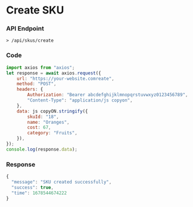 # Create SKU

### API Endpoint

```
> /api/skus/create
```

### Code

```js copy
import axios from "axios";
let response = await axios.request({
    url: "https://your-website.comreate",
    method: "POST",
    headers: {
        Authorization: "Bearer abcdefghijklmnopqrstuvwxyz0123456789",
        "Content-Type": "application/js copyon",
    },
    data: js copyON.stringify({
        skuId: "18",
        name: "Oranges",
        cost: 67,
        category: "Fruits",
    }),
});
console.log(response.data);
```

### Response

```js copy
{
  "message": "SKU created successfully",
  "success": true,
  "time": 1678544674222
}
```
